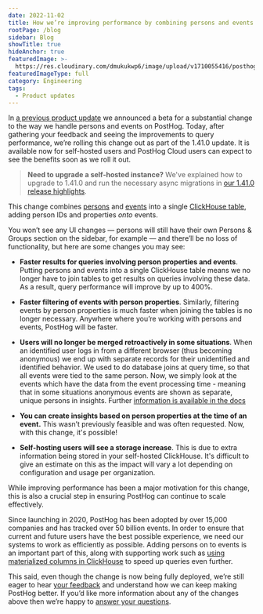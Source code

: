 ```yaml
---
date: 2022-11-02
title: How we’re improving performance by combining persons and events
rootPage: /blog
sidebar: Blog
showTitle: true
hideAnchor: true
featuredImage: >-
  https://res.cloudinary.com/dmukukwp6/image/upload/v1710055416/posthog.com/contents/images/blog/posthog-engineering-blog.png
featuredImageType: full
category: Engineering
tags:
  - Product updates
---
```


In [a previous product update](/blog/the-posthog-array-1-39-0) we announced a beta for a substantial change to the way we handle persons and events on PostHog. Today, after gathering your feedback and seeing the improvements to query performance, we’re rolling this change out as part of the 1.41.0 update. It is available now for self-hosted users and PostHog Cloud users can expect to see the benefits soon as we roll it out.

> **Need to upgrade a self-hosted instance?** We've explained how to upgrade to 1.41.0 and run the necessary async migrations in [our 1.41.0 release highlights](/blog/the-posthog-array-1-41-0). 

This change combines [persons](/manual/persons) and [events](/manual/events) into a single [ClickHouse table](/blog/clickhouse-vs-postgres#olap-vs-oltp-aka-columns-vs-rows), adding person IDs and properties _onto_ events.

You won’t see any UI changes — persons will still have their own Persons & Groups section on the sidebar, for example — and there’ll be no loss of functionality, but here are some changes you may see:

- **Faster results for queries involving person properties and events**. Putting persons and events into a single ClickHouse table means we no longer have to join tables to get results on queries involving these data. As a result, query performance will improve by up to 400%.

- **Faster filtering of events with person properties**. Similarly, filtering events by person properties is much faster when joining the tables is no longer necessary. Anywhere where you’re working with persons and events, PostHog will be faster. 

- **Users will no longer be merged retroactively in some situations**. When an identified user logs in from a different browser (thus becoming anonymous) we end up with separate records for their unidentified and identified behavior. We used to do database joins at query time, so that all events were tied to the same person. Now, we simply look at the events which have the data from the event processing time - meaning that in some situations anonymous events are shown as separate, unique persons in insights. Further [information is available in the docs](https://posthog.com/docs/how-posthog-works/ingestion-pipeline#merging-two-persons) 

- **You can create insights based on person properties at the time of an event.** This wasn’t previously feasible and was often requested. Now, with this change, it's possible!

- **Self-hosting users will see a storage increase**. This is due to extra information being stored in your self-hosted ClickHouse. It's difficult to give an estimate on this as the impact will vary a lot depending on configuration and usage per organization. 

While improving performance has been a major motivation for this change, this is also a crucial step in ensuring PostHog can continue to scale effectively. 

Since launching in 2020, PostHog has been adopted by over 15,000 companies and has tracked over 50 billion events. In order to ensure that current and future users have the best possible experience, we need our systems to work as efficiently as possible. Adding persons on to events is an important part of this, along with supporting work such as [using materialized columns in ClickHouse](/blog/clickhouse-materialized-columns) to speed up queries even further.

This said, even though the change is now being fully deployed, we’re still eager to hear [your feedback](https://app.posthog.com/home#supportModal) and understand how we can keep making PostHog better. If you’d like more information about any of the changes above then we’re happy to [answer your questions](/questions).

<ArrayCTA />
